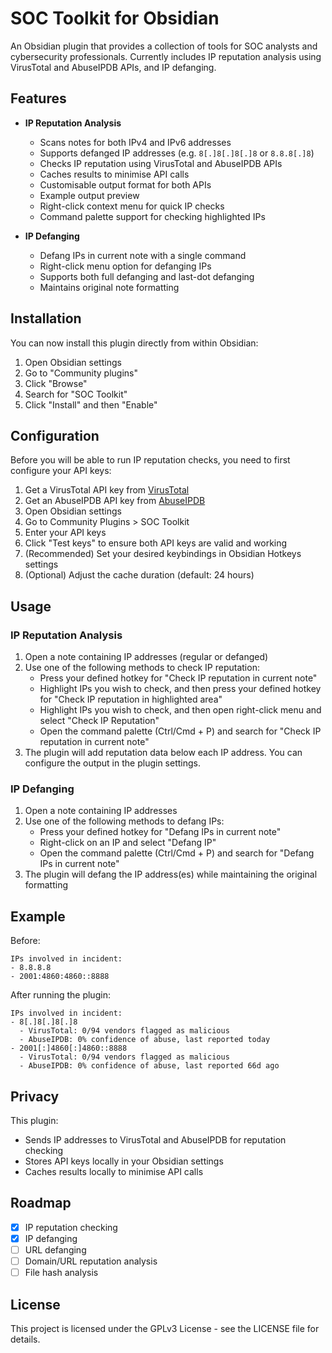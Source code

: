 # SOC Toolkit for Obsidian

An Obsidian plugin that provides a collection of tools for SOC analysts and cybersecurity professionals. Currently includes IP reputation analysis using VirusTotal and AbuseIPDB APIs, and IP defanging. 

## Features

- **IP Reputation Analysis**
  - Scans notes for both IPv4 and IPv6 addresses
  - Supports defanged IP addresses (e.g. `8[.]8[.]8[.]8` or `8.8.8[.]8`)
  - Checks IP reputation using VirusTotal and AbuseIPDB APIs
  - Caches results to minimise API calls
  - Customisable output format for both APIs
  - Example output preview
  - Right-click context menu for quick IP checks
  - Command palette support for checking highlighted IPs

- **IP Defanging**
  - Defang IPs in current note with a single command
  - Right-click menu option for defanging IPs
  - Supports both full defanging and last-dot defanging
  - Maintains original note formatting

## Installation

You can now install this plugin directly from within Obsidian:

1. Open Obsidian settings
2. Go to "Community plugins"
3. Click "Browse"
4. Search for "SOC Toolkit"
5. Click "Install" and then "Enable"

## Configuration

Before you will be able to run IP reputation checks, you need to first configure your API keys:

1. Get a VirusTotal API key from [VirusTotal](https://www.virustotal.com/gui/join-us)
2. Get an AbuseIPDB API key from [AbuseIPDB](https://www.abuseipdb.com/account/api)
3. Open Obsidian settings
4. Go to Community Plugins > SOC Toolkit
5. Enter your API keys
6. Click "Test keys" to ensure both API keys are valid and working
7. (Recommended) Set your desired keybindings in Obsidian Hotkeys settings
8. (Optional) Adjust the cache duration (default: 24 hours)

## Usage

### IP Reputation Analysis

1. Open a note containing IP addresses (regular or defanged)
2. Use one of the following methods to check IP reputation:
   - Press your defined hotkey for "Check IP reputation in current note"
   - Highlight IPs you wish to check, and then press your defined hotkey for "Check IP reputation in highlighted area"
   - Highlight IPs you wish to check, and then open right-click menu and select "Check IP Reputation" 
   - Open the command palette (Ctrl/Cmd + P) and search for "Check IP reputation in current note"
3. The plugin will add reputation data below each IP address. You can configure the output in the plugin settings.

### IP Defanging

1. Open a note containing IP addresses
2. Use one of the following methods to defang IPs:
   - Press your defined hotkey for "Defang IPs in current note"
   - Right-click on an IP and select "Defang IP"
   - Open the command palette (Ctrl/Cmd + P) and search for "Defang IPs in current note"
3. The plugin will defang the IP address(es) while maintaining the original formatting

## Example

Before:
```
IPs involved in incident:
- 8.8.8.8
- 2001:4860:4860::8888
```

After running the plugin:
```
IPs involved in incident:
- 8[.]8[.]8[.]8
  - VirusTotal: 0/94 vendors flagged as malicious
  - AbuseIPDB: 0% confidence of abuse, last reported today
- 2001[:]4860[:]4860::8888
  - VirusTotal: 0/94 vendors flagged as malicious
  - AbuseIPDB: 0% confidence of abuse, last reported 66d ago
```

## Privacy

This plugin:
- Sends IP addresses to VirusTotal and AbuseIPDB for reputation checking
- Stores API keys locally in your Obsidian settings
- Caches results locally to minimise API calls

## Roadmap

- [x] IP reputation checking
- [x] IP defanging
- [ ] URL defanging
- [ ] Domain/URL reputation analysis
- [ ] File hash analysis

## License

This project is licensed under the GPLv3 License - see the LICENSE file for details. 